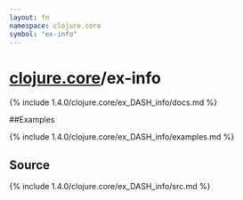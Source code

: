 ```yaml
---
layout: fn
namespace: clojure.core
symbol: "ex-info"
---
```


# [clojure.core](../)/ex-info

{% include 1.4.0/clojure.core/ex_DASH_info/docs.md %}

##Examples

{% include 1.4.0/clojure.core/ex_DASH_info/examples.md %}
## Source
{% include 1.4.0/clojure.core/ex_DASH_info/src.md %}

